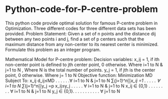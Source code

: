 # Python-code-for-P-centre-problem
This python code provide optimal solution for famous P-centre problem in Optimization. Three different codes for three different data sets has been provided.
Problem Statement: Given a set of n points and the distance dij between any two points i and j, find a set of p centers such that the maximum distance from any non-center to its nearest center is minimized. Formulate this problem as an integer program.

Mathematical Model for P-centre problem: Decision variables:
x_ij = 1, if  ith non-center point is defined to jth center point, 0 otherwise.
Where i=1 to N & j=1 to N , Where N is the total number of points.
y_j = 1, if jth is the center point, 0 otherwise.
Where j= 1 to N
Objective function:
Minimization MD
Subject To:
x_ij d_ij≤MD . . . . . .∀ i=1 to N & j=1 to N
∑_(j=1)^n▒x_ij =1 . . . . . ∀ i=1 to N
∑_(j=1)^n▒y_j =p
x_ij≤y_j . . . . . ∀ i=1 to N & j=1 to N
x_ij ∈ {0,1} . . . . . . . . ∀ i=1 to N & j=1 to N
y_j  ∈ {0,1}. . . . . . . . . . . ∀ j=1 to N
